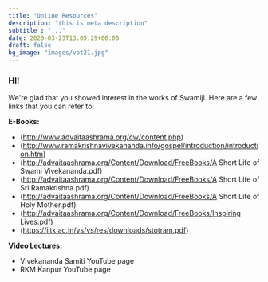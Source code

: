 ```yaml
---
title: "Online Resources"
description: "this is meta description"
subtitle : "..."
date: 2020-03-23T13:05:29+06:00
draft: false
bg_image: "images/vpt21.jpg"
---
```


### HI!

We're glad that you showed interest in the works of Swamiji. Here are a few links that you can refer to:

**E-Books:**

- (http://www.advaitaashrama.org/cw/content.php)
- (http://www.ramakrishnavivekananda.info/gospel/introduction/introduction.htm)
- (http://advaitaashrama.org/Content/Download/FreeBooks/A Short Life of Swami Vivekananda.pdf)
- (http://advaitaashrama.org/Content/Download/FreeBooks/A Short Life of Sri Ramakrishna.pdf)
- (http://advaitaashrama.org/Content/Download/FreeBooks/A Short Life of Holy Mother.pdf)
- (http://advaitaashrama.org/Content/Download/FreeBooks/Inspiring Lives.pdf)
- (https://iitk.ac.in/vs/vs/res/downloads/stotram.pdf)

**Video Lectures:**

- Vivekananda Samiti YouTube page
- RKM Kanpur YouTube page